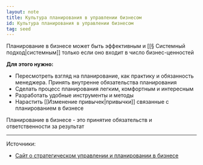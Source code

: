 ```yaml
---
layout: note
title: Культура планирования в управлении бизнесом
id: Культура планирования в управлении бизнесом
tag: seed
---
```



Планирование в бизнесе может быть эффективным и [[§ Системный подход|системным]] только если оно входит в число бизнес-ценностей

**Для этого нужно:**
- Пересмотреть взгляд на планирование, как практику и обязанность менеджера. Принять внутренне обязательства планирования
- Сделать процесс планирования легким, комфортным и интересным
- Разработать удобные инструменты и методы
- Нарастить [[Изменение привычек|привычки]] связанные с планированием в бизнесе
   
Планирование в бизнесе - это принятие обязательств и ответственности за результат

___

Источники:
-  [Сайт о стратегическом управлении и планировании в бизнесе](http://www.stplan.ru/practice.php)  



